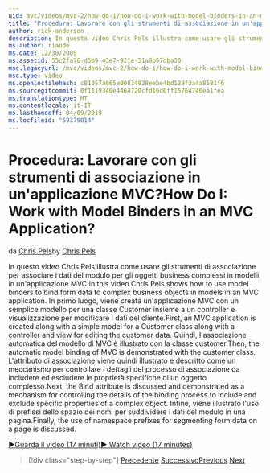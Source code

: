 ```yaml
---
uid: mvc/videos/mvc-2/how-do-i/how-do-i-work-with-model-binders-in-an-mvc-application
title: "Procedura: Lavorare con gli strumenti di associazione in un'applicazione MVC? | Microsoft Docs"
author: rick-anderson
description: In questo video Chris Pels illustra come usare gli strumenti di associazione per associare i dati del modulo per gli oggetti business complessi in modelli in un'applicazione MVC. Primo, un applicat MVC...
ms.author: riande
ms.date: 12/30/2009
ms.assetid: 55c2fa76-d5b9-43e7-921e-51a9b57dba30
msc.legacyurl: /mvc/videos/mvc-2/how-do-i/how-do-i-work-with-model-binders-in-an-mvc-application
msc.type: video
ms.openlocfilehash: c81057a065e00834928eebe4bd129f3a4a8581f6
ms.sourcegitcommit: 0f1119340e4464720cfd16d0ff15764746ea1fea
ms.translationtype: MT
ms.contentlocale: it-IT
ms.lasthandoff: 04/09/2019
ms.locfileid: "59379014"
---
```

# <a name="how-do-i-work-with-model-binders-in-an-mvc-application"></a><span data-ttu-id="55cd9-105">Procedura: Lavorare con gli strumenti di associazione in un'applicazione MVC?</span><span class="sxs-lookup"><span data-stu-id="55cd9-105">How Do I: Work with Model Binders in an MVC Application?</span></span>

<span data-ttu-id="55cd9-106">da [Chris Pels](https://twitter.com/chrispels)</span><span class="sxs-lookup"><span data-stu-id="55cd9-106">by [Chris Pels](https://twitter.com/chrispels)</span></span>

<span data-ttu-id="55cd9-107">In questo video Chris Pels illustra come usare gli strumenti di associazione per associare i dati del modulo per gli oggetti business complessi in modelli in un'applicazione MVC.</span><span class="sxs-lookup"><span data-stu-id="55cd9-107">In this video Chris Pels shows how to use model binders to bind form data to complex business objects in models in an MVC application.</span></span> <span data-ttu-id="55cd9-108">In primo luogo, viene creata un'applicazione MVC con un semplice modello per una classe Customer insieme a un controller e visualizzazione per modificare i dati del cliente.</span><span class="sxs-lookup"><span data-stu-id="55cd9-108">First, an MVC application is created along with a simple model for a Customer class along with a controller and view for editing the customer data.</span></span> <span data-ttu-id="55cd9-109">Quindi, l'associazione automatica del modello di MVC è illustrato con la classe customer.</span><span class="sxs-lookup"><span data-stu-id="55cd9-109">Then, the automatic model binding of MVC is demonstrated with the customer class.</span></span> <span data-ttu-id="55cd9-110">L'attributo di associazione viene quindi illustrato e descritto come un meccanismo per controllare i dettagli del processo di associazione da includere ed escludere le proprietà specifiche di un oggetto complesso.</span><span class="sxs-lookup"><span data-stu-id="55cd9-110">Next, the Bind attribute is discussed and demonstrated as a mechanism for controlling the details of the binding process to include and exclude specific properties of a complex object.</span></span> <span data-ttu-id="55cd9-111">Infine, viene illustrato l'uso di prefissi dello spazio dei nomi per suddividere i dati del modulo in una pagina.</span><span class="sxs-lookup"><span data-stu-id="55cd9-111">Finally, the use of namespace prefixes for segmenting form data on a page is discussed.</span></span>

[<span data-ttu-id="55cd9-112">&#9654;Guarda il video (17 minuti)</span><span class="sxs-lookup"><span data-stu-id="55cd9-112">&#9654; Watch video (17 minutes)</span></span>](https://channel9.msdn.com/Blogs/ASP-NET-Site-Videos/how-do-i-work-with-model-binders-in-an-mvc-application)

> [!div class="step-by-step"]
> <span data-ttu-id="55cd9-113">[Precedente](how-do-i-create-a-custom-html-helper-for-an-mvc-application.md)
> [Successivo](how-do-i-use-httpverbs-attributes-in-an-mvc-application.md)</span><span class="sxs-lookup"><span data-stu-id="55cd9-113">[Previous](how-do-i-create-a-custom-html-helper-for-an-mvc-application.md)
[Next](how-do-i-use-httpverbs-attributes-in-an-mvc-application.md)</span></span>
